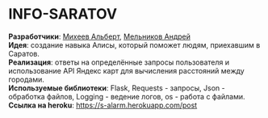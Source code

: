 # INFO-SARATOV
**Разработчики**: [Михеев Альберт](https://github.com/xrtz), [Мельников Андрей](https://github.com/KsardasY)  
**Идея**: создание навыка Алисы, который поможет людям, приехавшим в Саратов.  
**Реализация**: ответы на определённые запросы пользователя и использование API Яндекс карт для вычисления расстояний между городами.  
**Используемые библиотеки**: Flask, Requests - запросы, Json - обработка файлов, Logging - ведение логов, os - работа с файлами.  
**Cсылка на heroku**: https://s-alarm.herokuapp.com/post

